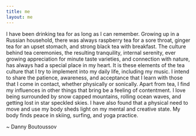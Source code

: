 ```yaml
---
title: me
layout: me
---
```


I have been drinking tea for as long as I can remember. Growing up in a Russian household, there was always raspberry tea for a sore throat, ginger tea for an upset stomach, and strong black tea with breakfast. The culture behind tea ceremonies, the resulting tranquility, internal serenity, ever growing appreciation for minute taste varieties, and connection with nature, has always had a special place in my heart. It is these elements of the tea culture that I try to implement into my daily life, including my music. I intend to share the patience, awareness, and acceptance that I learn with those that I come in contact, whether physically or sonically. Apart from tea, I find my influences in other things that bring be a feeling of contentment. I love being surrounded by snow capped mountains, rolling ocean waves, and getting lost in star speckled skies. I have also found that a physical need to move and use my body sheds light on my mental and creative state. My body finds peace in skiing, surfing, and yoga practice. 

~ Danny Boutoussov

